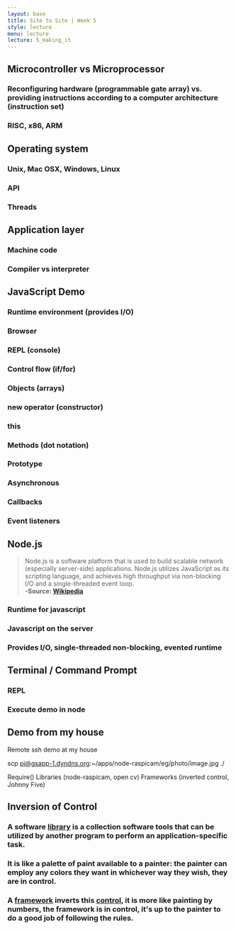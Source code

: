 ```yaml
---
layout: base
title: Site to Site | Week 5
style: lecture
menu: lecture
lecture: 5_making_it
---
```

## Microcontroller vs Microprocessor

### Reconfiguring hardware (programmable gate array) vs. providing instructions according to a computer architecture (instruction set)

### RISC, x86, ARM


## Operating system

### Unix, Mac OSX, Windows, Linux

### API

### Threads


## Application layer

### Machine code

### Compiler vs interpreter


## JavaScript Demo

### Runtime environment (provides I/O)

### Browser

### REPL (console)

### Control flow (if/for)

### Objects (arrays)

### new operator (constructor)

### this

### Methods (dot notation)

### Prototype

### Asynchronous

### Callbacks

### Event listeners


## Node.js

>	Node.js is a software platform that is used to build scalable network (especially server-side) applications. Node.js utilizes JavaScript as its scripting language, and achieves high throughput via non-blocking I/O and a single-threaded event loop.  
	__-Source: [Wikipedia](http://en.wikipedia.org/wiki/Nodejs)__

### Runtime for javascript

### Javascript on the server

### Provides I/O, single-threaded non-blocking, evented runtime

## Terminal / Command Prompt

### REPL

### Execute demo in node


## Demo from my house

Remote
ssh
demo at my house


scp pi@gsapp-1.dyndns.org:~/apps/node-raspicam/eg/photo/image.jpg ./



Require()
Libraries (node-raspicam, open cv)
Frameworks (inverted control, Johnny Five)


















## Inversion of Control

### A software [library](http://en.wikipedia.org/wiki/Library_\(computing\)) is a collection software tools that can be utilized by another program to perform an application-specific task.


### It is like a palette of paint available to a painter: the painter can employ any colors they want in whichever way they wish, they are in control.


### A [framework](http://en.wikipedia.org/wiki/Software_framework) inverts this [control](http://stackoverflow.com/a/3057818/1798342), it is more like painting by numbers, the framework is in control, it's up to the painter to do a good job of following the rules.


## 

